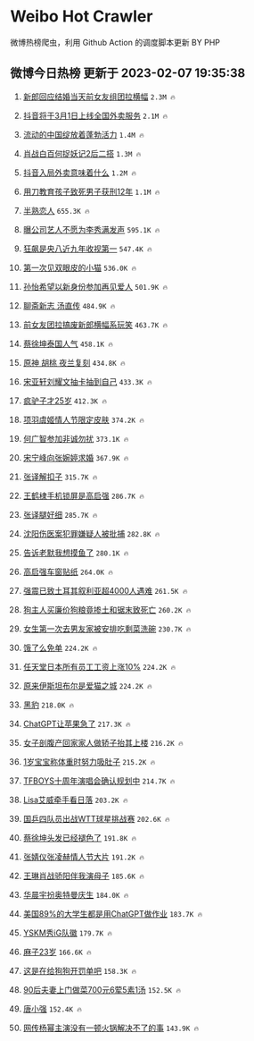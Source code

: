 # Weibo Hot Crawler 



微博热榜爬虫，利用 Github Action 的调度脚本更新 BY PHP 


## 微博今日热榜 更新于 2023-02-07 19:35:38 
1. [新郎回应结婚当天前女友组团拉横幅](https://s.weibo.com/weibo?q=%23%E6%96%B0%E9%83%8E%E5%9B%9E%E5%BA%94%E7%BB%93%E5%A9%9A%E5%BD%93%E5%A4%A9%E5%89%8D%E5%A5%B3%E5%8F%8B%E7%BB%84%E5%9B%A2%E6%8B%89%E6%A8%AA%E5%B9%85%23&t=31&band_rank=1&Refer=top) `2.3M 🔥` 

1. [抖音将于3月1日上线全国外卖服务](https://s.weibo.com/weibo?q=%23%E6%8A%96%E9%9F%B3%E5%B0%86%E4%BA%8E3%E6%9C%881%E6%97%A5%E4%B8%8A%E7%BA%BF%E5%85%A8%E5%9B%BD%E5%A4%96%E5%8D%96%E6%9C%8D%E5%8A%A1%23&t=31&band_rank=2&Refer=top) `2.1M 🔥` 

1. [流动的中国绽放着蓬勃活力](https://s.weibo.com/weibo?q=%23%E6%B5%81%E5%8A%A8%E7%9A%84%E4%B8%AD%E5%9B%BD%E7%BB%BD%E6%94%BE%E7%9D%80%E8%93%AC%E5%8B%83%E6%B4%BB%E5%8A%9B%23&t=31&band_rank=3&Refer=top) `1.4M 🔥` 

1. [肖战白百何捉妖记2后二搭](https://s.weibo.com/weibo?q=%23%E8%82%96%E6%88%98%E7%99%BD%E7%99%BE%E4%BD%95%E6%8D%89%E5%A6%96%E8%AE%B02%E5%90%8E%E4%BA%8C%E6%90%AD%23&t=31&band_rank=4&Refer=top) `1.3M 🔥` 

1. [抖音入局外卖意味着什么](https://s.weibo.com/weibo?q=%23%E6%8A%96%E9%9F%B3%E5%85%A5%E5%B1%80%E5%A4%96%E5%8D%96%E6%84%8F%E5%91%B3%E7%9D%80%E4%BB%80%E4%B9%88%23&t=31&band_rank=5&Refer=top) `1.2M 🔥` 

1. [用刀教育孩子致死男子获刑12年](https://s.weibo.com/weibo?q=%23%E7%94%A8%E5%88%80%E6%95%99%E8%82%B2%E5%AD%A9%E5%AD%90%E8%87%B4%E6%AD%BB%E7%94%B7%E5%AD%90%E8%8E%B7%E5%88%9112%E5%B9%B4%23&t=31&band_rank=6&Refer=top) `1.1M 🔥` 

1. [半熟恋人](https://s.weibo.com/weibo?q=%E5%8D%8A%E7%86%9F%E6%81%8B%E4%BA%BA&t=31&band_rank=7&Refer=top) `655.3K 🔥` 

1. [曝公司艺人不愿为李秀满发声](https://s.weibo.com/weibo?q=%23%E6%9B%9D%E5%85%AC%E5%8F%B8%E8%89%BA%E4%BA%BA%E4%B8%8D%E6%84%BF%E4%B8%BA%E6%9D%8E%E7%A7%80%E6%BB%A1%E5%8F%91%E5%A3%B0%23&t=31&band_rank=8&Refer=top) `595.1K 🔥` 

1. [狂飙是央八近九年收视第一](https://s.weibo.com/weibo?q=%23%E7%8B%82%E9%A3%99%E6%98%AF%E5%A4%AE%E5%85%AB%E8%BF%91%E4%B9%9D%E5%B9%B4%E6%94%B6%E8%A7%86%E7%AC%AC%E4%B8%80%23&t=31&band_rank=9&Refer=top) `547.4K 🔥` 

1. [第一次见双眼皮的小猫](https://s.weibo.com/weibo?q=%23%E7%AC%AC%E4%B8%80%E6%AC%A1%E8%A7%81%E5%8F%8C%E7%9C%BC%E7%9A%AE%E7%9A%84%E5%B0%8F%E7%8C%AB%23&t=31&band_rank=10&Refer=top) `536.0K 🔥` 

1. [孙怡希望以新身份参加再见爱人](https://s.weibo.com/weibo?q=%23%E5%AD%99%E6%80%A1%E5%B8%8C%E6%9C%9B%E4%BB%A5%E6%96%B0%E8%BA%AB%E4%BB%BD%E5%8F%82%E5%8A%A0%E5%86%8D%E8%A7%81%E7%88%B1%E4%BA%BA%23&t=31&band_rank=11&Refer=top) `501.9K 🔥` 

1. [聊斋新志 汤直传](https://s.weibo.com/weibo?q=%E8%81%8A%E6%96%8B%E6%96%B0%E5%BF%97%20%E6%B1%A4%E7%9B%B4%E4%BC%A0&t=31&band_rank=12&Refer=top) `484.9K 🔥` 

1. [前女友团拉搞废新郎横幅系玩笑](https://s.weibo.com/weibo?q=%23%E5%89%8D%E5%A5%B3%E5%8F%8B%E5%9B%A2%E6%8B%89%E6%90%9E%E5%BA%9F%E6%96%B0%E9%83%8E%E6%A8%AA%E5%B9%85%E7%B3%BB%E7%8E%A9%E7%AC%91%23&t=31&band_rank=13&Refer=top) `463.7K 🔥` 

1. [蔡徐坤泰国人气](https://s.weibo.com/weibo?q=%23%E8%94%A1%E5%BE%90%E5%9D%A4%E6%B3%B0%E5%9B%BD%E4%BA%BA%E6%B0%94%23&t=31&band_rank=14&Refer=top) `458.1K 🔥` 

1. [原神 胡桃 夜兰复刻](https://s.weibo.com/weibo?q=%23%E5%8E%9F%E7%A5%9E%20%E8%83%A1%E6%A1%83%20%E5%A4%9C%E5%85%B0%E5%A4%8D%E5%88%BB%23&t=31&band_rank=15&Refer=top) `434.8K 🔥` 

1. [宋亚轩刘耀文抽卡抽到自己](https://s.weibo.com/weibo?q=%23%E5%AE%8B%E4%BA%9A%E8%BD%A9%E5%88%98%E8%80%80%E6%96%87%E6%8A%BD%E5%8D%A1%E6%8A%BD%E5%88%B0%E8%87%AA%E5%B7%B1%23&t=31&band_rank=16&Refer=top) `433.3K 🔥` 

1. [疯驴子才25岁](https://s.weibo.com/weibo?q=%23%E7%96%AF%E9%A9%B4%E5%AD%90%E6%89%8D25%E5%B2%81%23&t=31&band_rank=17&Refer=top) `412.3K 🔥` 

1. [项羽虞姬情人节限定皮肤](https://s.weibo.com/weibo?q=%23%E9%A1%B9%E7%BE%BD%E8%99%9E%E5%A7%AC%E6%83%85%E4%BA%BA%E8%8A%82%E9%99%90%E5%AE%9A%E7%9A%AE%E8%82%A4%23&t=31&band_rank=18&Refer=top) `374.2K 🔥` 

1. [何广智参加非诚勿扰](https://s.weibo.com/weibo?q=%23%E4%BD%95%E5%B9%BF%E6%99%BA%E5%8F%82%E5%8A%A0%E9%9D%9E%E8%AF%9A%E5%8B%BF%E6%89%B0%23&t=31&band_rank=19&Refer=top) `373.1K 🔥` 

1. [宋宁峰向张婉婷求婚](https://s.weibo.com/weibo?q=%23%E5%AE%8B%E5%AE%81%E5%B3%B0%E5%90%91%E5%BC%A0%E5%A9%89%E5%A9%B7%E6%B1%82%E5%A9%9A%23&t=31&band_rank=20&Refer=top) `367.9K 🔥` 

1. [张译解扣子](https://s.weibo.com/weibo?q=%23%E5%BC%A0%E8%AF%91%E8%A7%A3%E6%89%A3%E5%AD%90%23&t=31&band_rank=21&Refer=top) `315.7K 🔥` 

1. [王鹤棣手机锁屏是高启强](https://s.weibo.com/weibo?q=%23%E7%8E%8B%E9%B9%A4%E6%A3%A3%E6%89%8B%E6%9C%BA%E9%94%81%E5%B1%8F%E6%98%AF%E9%AB%98%E5%90%AF%E5%BC%BA%23&t=31&band_rank=22&Refer=top) `286.7K 🔥` 

1. [张译腿好细](https://s.weibo.com/weibo?q=%23%E5%BC%A0%E8%AF%91%E8%85%BF%E5%A5%BD%E7%BB%86%23&t=31&band_rank=23&Refer=top) `285.7K 🔥` 

1. [沈阳伤医案犯罪嫌疑人被批捕](https://s.weibo.com/weibo?q=%23%E6%B2%88%E9%98%B3%E4%BC%A4%E5%8C%BB%E6%A1%88%E7%8A%AF%E7%BD%AA%E5%AB%8C%E7%96%91%E4%BA%BA%E8%A2%AB%E6%89%B9%E6%8D%95%23&t=31&band_rank=24&Refer=top) `282.8K 🔥` 

1. [告诉老默我想摸鱼了](https://s.weibo.com/weibo?q=%23%E5%91%8A%E8%AF%89%E8%80%81%E9%BB%98%E6%88%91%E6%83%B3%E6%91%B8%E9%B1%BC%E4%BA%86%23&t=31&band_rank=25&Refer=top) `280.1K 🔥` 

1. [高启强车窗贴纸](https://s.weibo.com/weibo?q=%23%E9%AB%98%E5%90%AF%E5%BC%BA%E8%BD%A6%E7%AA%97%E8%B4%B4%E7%BA%B8%23&t=31&band_rank=26&Refer=top) `264.0K 🔥` 

1. [强震已致土耳其叙利亚超4000人遇难](https://s.weibo.com/weibo?q=%23%E5%BC%BA%E9%9C%87%E5%B7%B2%E8%87%B4%E5%9C%9F%E8%80%B3%E5%85%B6%E5%8F%99%E5%88%A9%E4%BA%9A%E8%B6%854000%E4%BA%BA%E9%81%87%E9%9A%BE%23&t=31&band_rank=27&Refer=top) `261.5K 🔥` 

1. [狗主人买廉价狗粮竟掺土和锯末致死亡](https://s.weibo.com/weibo?q=%23%E7%8B%97%E4%B8%BB%E4%BA%BA%E4%B9%B0%E5%BB%89%E4%BB%B7%E7%8B%97%E7%B2%AE%E7%AB%9F%E6%8E%BA%E5%9C%9F%E5%92%8C%E9%94%AF%E6%9C%AB%E8%87%B4%E6%AD%BB%E4%BA%A1%23&t=31&band_rank=28&Refer=top) `260.2K 🔥` 

1. [女生第一次去男友家被安排吃剩菜洗碗](https://s.weibo.com/weibo?q=%23%E5%A5%B3%E7%94%9F%E7%AC%AC%E4%B8%80%E6%AC%A1%E5%8E%BB%E7%94%B7%E5%8F%8B%E5%AE%B6%E8%A2%AB%E5%AE%89%E6%8E%92%E5%90%83%E5%89%A9%E8%8F%9C%E6%B4%97%E7%A2%97%23&t=31&band_rank=29&Refer=top) `230.7K 🔥` 

1. [饿了么免单](https://s.weibo.com/weibo?q=%23%E9%A5%BF%E4%BA%86%E4%B9%88%E5%85%8D%E5%8D%95%23&t=31&band_rank=30&Refer=top) `224.2K 🔥` 

1. [任天堂日本所有员工工资上涨10%](https://s.weibo.com/weibo?q=%23%E4%BB%BB%E5%A4%A9%E5%A0%82%E6%97%A5%E6%9C%AC%E6%89%80%E6%9C%89%E5%91%98%E5%B7%A5%E5%B7%A5%E8%B5%84%E4%B8%8A%E6%B6%A810%25%23&t=31&band_rank=31&Refer=top) `224.2K 🔥` 

1. [原来伊斯坦布尔是爱猫之城](https://s.weibo.com/weibo?q=%23%E5%8E%9F%E6%9D%A5%E4%BC%8A%E6%96%AF%E5%9D%A6%E5%B8%83%E5%B0%94%E6%98%AF%E7%88%B1%E7%8C%AB%E4%B9%8B%E5%9F%8E%23&t=31&band_rank=32&Refer=top) `224.2K 🔥` 

1. [黑豹](https://s.weibo.com/weibo?q=%E9%BB%91%E8%B1%B9&t=31&band_rank=33&Refer=top) `218.0K 🔥` 

1. [ChatGPT让苹果急了](https://s.weibo.com/weibo?q=%23ChatGPT%E8%AE%A9%E8%8B%B9%E6%9E%9C%E6%80%A5%E4%BA%86%23&t=31&band_rank=34&Refer=top) `217.3K 🔥` 

1. [女子剖腹产回家家人做轿子抬其上楼](https://s.weibo.com/weibo?q=%23%E5%A5%B3%E5%AD%90%E5%89%96%E8%85%B9%E4%BA%A7%E5%9B%9E%E5%AE%B6%E5%AE%B6%E4%BA%BA%E5%81%9A%E8%BD%BF%E5%AD%90%E6%8A%AC%E5%85%B6%E4%B8%8A%E6%A5%BC%23&t=31&band_rank=35&Refer=top) `216.2K 🔥` 

1. [1岁宝宝称体重时努力吸肚子](https://s.weibo.com/weibo?q=%231%E5%B2%81%E5%AE%9D%E5%AE%9D%E7%A7%B0%E4%BD%93%E9%87%8D%E6%97%B6%E5%8A%AA%E5%8A%9B%E5%90%B8%E8%82%9A%E5%AD%90%23&t=31&band_rank=36&Refer=top) `215.2K 🔥` 

1. [TFBOYS十周年演唱会确认规划中](https://s.weibo.com/weibo?q=%23TFBOYS%E5%8D%81%E5%91%A8%E5%B9%B4%E6%BC%94%E5%94%B1%E4%BC%9A%E7%A1%AE%E8%AE%A4%E8%A7%84%E5%88%92%E4%B8%AD%23&t=31&band_rank=37&Refer=top) `214.7K 🔥` 

1. [Lisa艾威牵手看日落](https://s.weibo.com/weibo?q=%23Lisa%E8%89%BE%E5%A8%81%E7%89%B5%E6%89%8B%E7%9C%8B%E6%97%A5%E8%90%BD%23&t=31&band_rank=38&Refer=top) `203.2K 🔥` 

1. [国乒四队员出战WTT球星挑战赛](https://s.weibo.com/weibo?q=%23%E5%9B%BD%E4%B9%92%E5%9B%9B%E9%98%9F%E5%91%98%E5%87%BA%E6%88%98WTT%E7%90%83%E6%98%9F%E6%8C%91%E6%88%98%E8%B5%9B%23&t=31&band_rank=39&Refer=top) `202.6K 🔥` 

1. [蔡徐坤头发已经褪色了](https://s.weibo.com/weibo?q=%23%E8%94%A1%E5%BE%90%E5%9D%A4%E5%A4%B4%E5%8F%91%E5%B7%B2%E7%BB%8F%E8%A4%AA%E8%89%B2%E4%BA%86%23&t=31&band_rank=40&Refer=top) `191.8K 🔥` 

1. [张婧仪张凌赫情人节大片](https://s.weibo.com/weibo?q=%23%E5%BC%A0%E5%A9%A7%E4%BB%AA%E5%BC%A0%E5%87%8C%E8%B5%AB%E6%83%85%E4%BA%BA%E8%8A%82%E5%A4%A7%E7%89%87%23&t=31&band_rank=41&Refer=top) `191.2K 🔥` 

1. [王琳肖战骄阳伴我演母子](https://s.weibo.com/weibo?q=%23%E7%8E%8B%E7%90%B3%E8%82%96%E6%88%98%E9%AA%84%E9%98%B3%E4%BC%B4%E6%88%91%E6%BC%94%E6%AF%8D%E5%AD%90%23&t=31&band_rank=42&Refer=top) `185.6K 🔥` 

1. [华晨宇扮奥特曼庆生](https://s.weibo.com/weibo?q=%23%E5%8D%8E%E6%99%A8%E5%AE%87%E6%89%AE%E5%A5%A5%E7%89%B9%E6%9B%BC%E5%BA%86%E7%94%9F%23&t=31&band_rank=43&Refer=top) `184.0K 🔥` 

1. [美国89%的大学生都是用ChatGPT做作业](https://s.weibo.com/weibo?q=%23%E7%BE%8E%E5%9B%BD89%25%E7%9A%84%E5%A4%A7%E5%AD%A6%E7%94%9F%E9%83%BD%E6%98%AF%E7%94%A8ChatGPT%E5%81%9A%E4%BD%9C%E4%B8%9A%23&t=31&band_rank=44&Refer=top) `183.7K 🔥` 

1. [YSKM秀iG队徽](https://s.weibo.com/weibo?q=%23YSKM%E7%A7%80iG%E9%98%9F%E5%BE%BD%23&t=31&band_rank=45&Refer=top) `179.7K 🔥` 

1. [麻子23岁](https://s.weibo.com/weibo?q=%23%E9%BA%BB%E5%AD%9023%E5%B2%81%23&t=31&band_rank=46&Refer=top) `166.6K 🔥` 

1. [这是在给狗狗开罚单吧](https://s.weibo.com/weibo?q=%23%E8%BF%99%E6%98%AF%E5%9C%A8%E7%BB%99%E7%8B%97%E7%8B%97%E5%BC%80%E7%BD%9A%E5%8D%95%E5%90%A7%23&t=31&band_rank=47&Refer=top) `158.3K 🔥` 

1. [90后夫妻上门做菜700元6荤5素1汤](https://s.weibo.com/weibo?q=%2390%E5%90%8E%E5%A4%AB%E5%A6%BB%E4%B8%8A%E9%97%A8%E5%81%9A%E8%8F%9C700%E5%85%836%E8%8D%A45%E7%B4%A01%E6%B1%A4%23&t=31&band_rank=48&Refer=top) `152.5K 🔥` 

1. [唐小强](https://s.weibo.com/weibo?q=%E5%94%90%E5%B0%8F%E5%BC%BA&t=31&band_rank=49&Refer=top) `152.4K 🔥` 

1. [网传杨幂主演没有一顿火锅解决不了的事](https://s.weibo.com/weibo?q=%23%E7%BD%91%E4%BC%A0%E6%9D%A8%E5%B9%82%E4%B8%BB%E6%BC%94%E6%B2%A1%E6%9C%89%E4%B8%80%E9%A1%BF%E7%81%AB%E9%94%85%E8%A7%A3%E5%86%B3%E4%B8%8D%E4%BA%86%E7%9A%84%E4%BA%8B%23&t=31&band_rank=50&Refer=top) `143.9K 🔥` 

